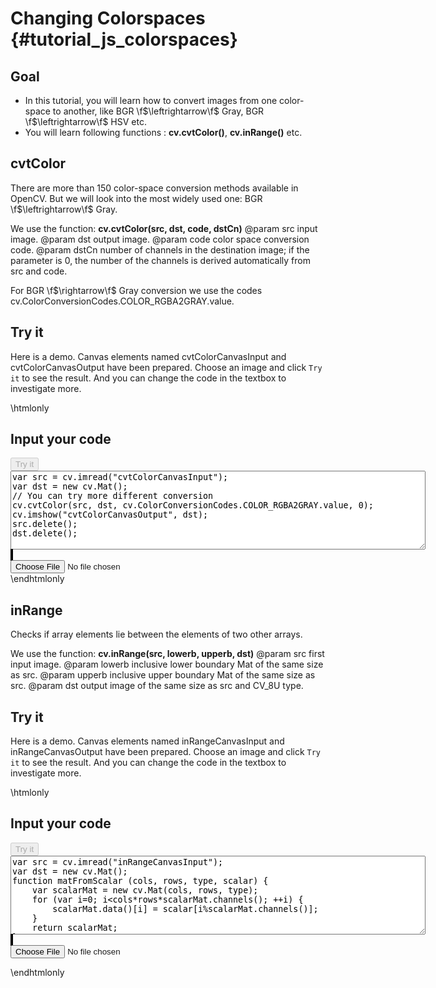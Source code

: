 Changing Colorspaces {#tutorial_js_colorspaces}
====================

Goal
----

-   In this tutorial, you will learn how to convert images from one color-space to another, like
    BGR \f$\leftrightarrow\f$ Gray, BGR \f$\leftrightarrow\f$ HSV etc.
-   You will learn following functions : **cv.cvtColor()**, **cv.inRange()** etc.

cvtColor
--------------------

There are more than 150 color-space conversion methods available in OpenCV. But we will look into
the most widely used one: BGR \f$\leftrightarrow\f$ Gray.

We use the function: **cv.cvtColor(src, dst, code, dstCn)**
@param src    input image.
@param dst    output image.
@param code   color space conversion code.
@param dstCn  number of channels in the destination image; if the parameter is 0, the number of the channels is derived automatically from src and code.

For BGR \f$\rightarrow\f$ Gray conversion we use the codes cv.ColorConversionCodes.COLOR_RGBA2GRAY.value.

Try it
------

Here is a demo. Canvas elements named cvtColorCanvasInput and cvtColorCanvasOutput have been prepared. Choose an image and 
click `Try it` to see the result. And you can change the code in the textbox to investigate more.

\htmlonly
<!DOCTYPE html>
<head>
<style>
canvas {
    border: 1px solid black;
}
</style>
</head>
<body>
<div id="cvtColorCodeArea">
<h2>Input your code</h2>
<button id="cvtColorTryIt" disabled="true" onclick="cvtColorExecuteCode()">Try it</button><br>
<textarea rows="8" cols="80" id="cvtColorTestCode" spellcheck="false">
var src = cv.imread("cvtColorCanvasInput");
var dst = new cv.Mat();
// You can try more different conversion
cv.cvtColor(src, dst, cv.ColorConversionCodes.COLOR_RGBA2GRAY.value, 0);
cv.imshow("cvtColorCanvasOutput", dst);
src.delete();
dst.delete();
</textarea>
</div>
<div id="cvtColorShowcase">
    <div>
        <canvas id="cvtColorCanvasInput"></canvas>
        <canvas id="cvtColorCanvasOutput"></canvas>
    </div>
    <input type="file" id="cvtColorInput" name="file" />
</div>
<script src="utils.js"></script>
<script async src="opencv.js" id="opencvjs"></script>
<script>
function cvtColorExecuteCode() {
    var cvtColorText = document.getElementById("cvtColorTestCode").value;
    eval(cvtColorText);
}

loadImageToCanvas("lena.jpg", "cvtColorCanvasInput");
var cvtColorInputElement = document.getElementById("cvtColorInput");
cvtColorInputElement.addEventListener("change", cvtColorHandleFiles, false);
function cvtColorHandleFiles(e) {
    var cvtColorUrl = URL.createObjectURL(e.target.files[0]);
    loadImageToCanvas(cvtColorUrl, "cvtColorCanvasInput");
}

</script>
</body>
\endhtmlonly

inRange
---------------

Checks if array elements lie between the elements of two other arrays.

We use the function: **cv.inRange(src, lowerb, upperb, dst)**
@param src     first input image.
@param lowerb  inclusive lower boundary Mat of the same size as src. 
@param upperb  inclusive upper boundary Mat of the same size as src. 
@param dst     output image of the same size as src and CV_8U type.

Try it
------

Here is a demo. Canvas elements named inRangeCanvasInput and inRangeCanvasOutput have been prepared. Choose an image and 
click `Try it` to see the result. And you can change the code in the textbox to investigate more.

\htmlonly
<!DOCTYPE html>
<head>
<style>
canvas {
    border: 1px solid black;
}
</style>
</head>
<body>
<div id="inRangeCodeArea">
<h2>Input your code</h2>
<button id="inRangeTryIt" disabled="true" onclick="inRangeExecuteCode()">Try it</button><br>
<textarea rows="8" cols="80" id="inRangeTestCode" spellcheck="false">
var src = cv.imread("inRangeCanvasInput");
var dst = new cv.Mat();
function matFromScalar (cols, rows, type, scalar) {
    var scalarMat = new cv.Mat(cols, rows, type);
    for (var i=0; i<cols*rows*scalarMat.channels(); ++i) {
        scalarMat.data()[i] = scalar[i%scalarMat.channels()];
    }
    return scalarMat;
}
var low = matFromScalar(src.cols , src.rows, src.type(), [0,0,0,0]);
var high = matFromScalar(src.cols , src.rows, src.type(), [200,150,200,255]);
cv.inRange(src, low, high, dst);
cv.cvtColor(dst, dst, cv.ColorConversionCodes.COLOR_GRAY2RGBA.value, 0);
cv.imshow("inRangeCanvasOutput", dst);
src.delete(); dst.delete(); low.delete(); high.delete();
</textarea>
</div>
<div id="inRangeShowcase">
    <div>
        <canvas id="inRangeCanvasInput"></canvas>
        <canvas id="inRangeCanvasOutput"></canvas>
    </div>
    <input type="file" id="inRangeInput" name="file" />
</div>
<script>
function inRangeExecuteCode() {
    var inRangeText = document.getElementById("inRangeTestCode").value;
    eval(inRangeText);
}

loadImageToCanvas("lena.jpg", "inRangeCanvasInput");
var inRangeInputElement = document.getElementById("inRangeInput");
inRangeInputElement.addEventListener("change", inRangeHandleFiles, false);
function inRangeHandleFiles(e) {
    var inRangeUrl = URL.createObjectURL(e.target.files[0]);
    loadImageToCanvas(inRangeUrl, "inRangeCanvasInput");
}

document.getElementById("opencvjs").onload = function() {
    document.getElementById("inRangeTryIt").disabled = false;
    document.getElementById("cvtColorTryIt").disabled = false;
};
</script>
</body>
\endhtmlonly
